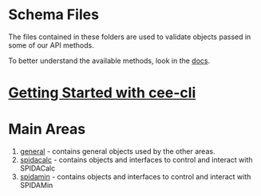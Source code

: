 Schema Files
=============

The files contained in these folders are used to validate objects passed in some of our API methods.  

To better understand the available methods, look in the [docs](../../../doc).

[Getting Started with cee-cli](https://github.com/spidasoftware/cee-cli/tree/master/GETTING_STARTED.md)
==========

Main Areas
==========

1. [general](general) - contains general objects used by the other areas.
1. [spidacalc](spidacalc) - contains objects and interfaces to control and interact with SPIDACalc
1. [spidamin](spidamin) - contains objects and interfaces to control and interact with SPIDAMin
